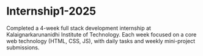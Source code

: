 # Internship1-2025
Completed a 4-week full stack development internship at Kalaignarkarunanidhi Institute of Technology. Each week focused on a core web technology (HTML, CSS, JS), with daily tasks and weekly mini-project submissions.
